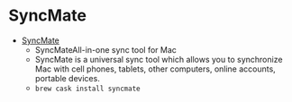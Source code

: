 # SyncMate
- [SyncMate](https://mac.eltima.com/sync-mac.html)
  -  SyncMateAll-in-one sync tool for Mac
  - SyncMate is a universal sync tool which allows you to synchronize Mac with cell phones, tablets, other computers, online accounts, portable devices.
  - `brew cask install syncmate`
